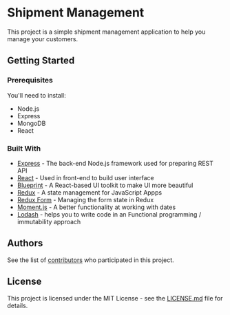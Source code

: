 # Shipment Management

This project is a simple shipment management application to help you manage your customers.

## Getting Started

### Prerequisites

You'll need to install:

* Node.js
* Express
* MongoDB
* React

### Built With

* [Express](http://expressjs.com) - The back-end Node.js framework used for preparing REST API
* [React](https://reactjs.org/) - Used in front-end to build user interface
* [Blueprint](https://reactjs.org/) - A React-based UI toolkit to make UI more beautiful
* [Redux](https://redux.js.org/) - A state management for JavaScript Appps
* [Redux Form](https://reactjs.org/) - Managing the form state in Redux
* [Moment.js](https://momentjs.com/docs/) - A better functionality at working with dates
* [Lodash](https://lodash.com/) - helps you to write code in an Functional programming / immutability approach

## Authors

See the list of [contributors](https://github.com/sheidaee/time-tracker/contributors) who participated in this project.

## License

This project is licensed under the MIT License - see the [LICENSE.md](LICENSE.md) file for details.
